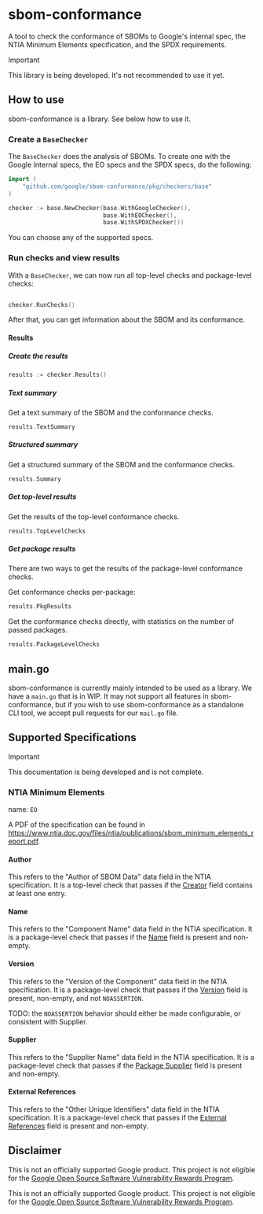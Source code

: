 # sbom-conformance

A tool to check the conformance of SBOMs to Google's internal spec, the NTIA Minimum Elements specification, and the SPDX requirements.

> [!IMPORTANT]  
> This library is being developed. It's not recommended to use it yet.

## How to use

sbom-conformance is a library. See below how to use it.

### Create a `BaseChecker`

The `BaseChecker` does the analysis of SBOMs. To create one with the Google Internal specs, the EO specs and the SPDX specs, do the following:

```go
import (
	"github.com/google/sbom-conformance/pkg/checkers/base"
)

checker := base.NewChecker(base.WithGoogleChecker(),
                           base.WithEOChecker(),
                           base.WithSPDXChecker())


```

You can choose any of the supported specs.

### Run checks and view results

With a `BaseChecker`, we can now run all top-level checks and package-level checks:

```go

checker.RunChecks()

```

After that, you can get information about the SBOM and its conformance.

#### Results

##### Create the results

```go
results := checker.Results()
```

##### Text summary

Get a text summary of the SBOM and the conformance checks.

```go
results.TextSummary
```

##### Structured summary

Get a structured summary of the SBOM and the conformance checks.

```go
results.Summary
```

##### Get top-level results

Get the results of the top-level conformance checks.

```go
results.TopLevelChecks
```

##### Get package results

There are two ways to get the results of the package-level conformance checks.

Get conformance checks per-package:

```go
results.PkgResults
```

Get the conformance checks directly, with statistics on the number of passed packages.

```go
results.PackageLevelChecks
```

## main.go

sbom-conformance is currently mainly intended to be used as a library. We have a `main.go` that is in WIP. It may not support all features in sbom-conformance, but if you wish to use sbom-conformance as a standalone CLI tool, we accept pull requests for our `mail.go` file.

## Supported Specifications

> [!IMPORTANT]  
> This documentation is being developed and is not complete.

### NTIA Minimum Elements

name: `EO`

A PDF of the specification can be found in https://www.ntia.doc.gov/files/ntia/publications/sbom_minimum_elements_report.pdf.

#### Author

This refers to the "Author of SBOM Data" data field in the NTIA specification. It is a top-level check that passes if the [Creator](https://spdx.github.io/spdx-spec/v2.3/document-creation-information/#68-creator-field) field contains at least one entry.

#### Name

This refers to the "Component Name" data field in the NTIA specification. It is a package-level check that passes if the [Name](https://spdx.github.io/spdx-spec/v2.3/package-information/#71-package-name-field) field is present and non-empty.

#### Version

This refers to the "Version of the Component" data field in the NTIA specification. It is a package-level check that passes if the [Version](https://spdx.github.io/spdx-spec/v2.3/package-information/#73-package-version-field) field is present, non-empty, and not `NOASSERTION`.

TODO: the `NOASSERTION` behavior should either be made configurable, or consistent with Supplier.

#### Supplier

This refers to the "Supplier Name" data field in the NTIA specification. It is a package-level check that passes if the [Package Supplier](https://spdx.github.io/spdx-spec/v2.3/package-information/#75-package-supplier-field) field is present and non-empty.

#### External References

This refers to the "Other Unique Identifiers" data field in the NTIA specification. It is a package-level check that passes if the [External References](https://spdx.github.io/spdx-spec/v2.3/package-information/#721-external-reference-field) field is present and non-empty.

## Disclaimer

This is not an officially supported Google product. This project is not eligible for the [Google Open Source Software Vulnerability Rewards Program](https://bughunters.google.com/open-source-security).

This is not an officially supported Google product. This project is not eligible for the [Google Open Source Software Vulnerability Rewards Program](https://bughunters.google.com/open-source-security).
